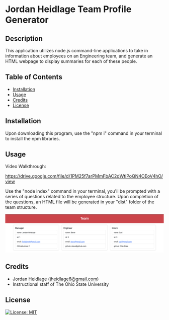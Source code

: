 # Jordan Heidlage Team Profile Generator

## Description

This application utilizes node.js command-line applications to take in information about employees on an Engineering team, and generate an HTML webpage to display summaries for each of these people.

## Table of Contents

- [Installation](#installation)
- [Usage](#usage)
- [Credits](#credits)
- [License](#license)

## Installation

Upon downloading this program, use the "npm i" command in your terminal to install the npm libraries.

## Usage
Video Walkthrough: 

https://drive.google.com/file/d/1PM25f7arPMmFbAC2dWtiPoQN4OEoV4hO/view

Use the "node index" command in your terminal, you'll be prompted with a series of questions related to the employee structure. Upon completion of the questions, an HTML file will be generated in your "dist" folder of the team structure.

![Website Preview](images/screenshot.png)

## Credits

- Jordan Heidlage (jheidlage6@gmail.com)
- Instructional staff of The Ohio State University

## License

[![License: MIT](https://img.shields.io/badge/License-MIT-yellow.svg)](https://opensource.org/licenses/MIT)
